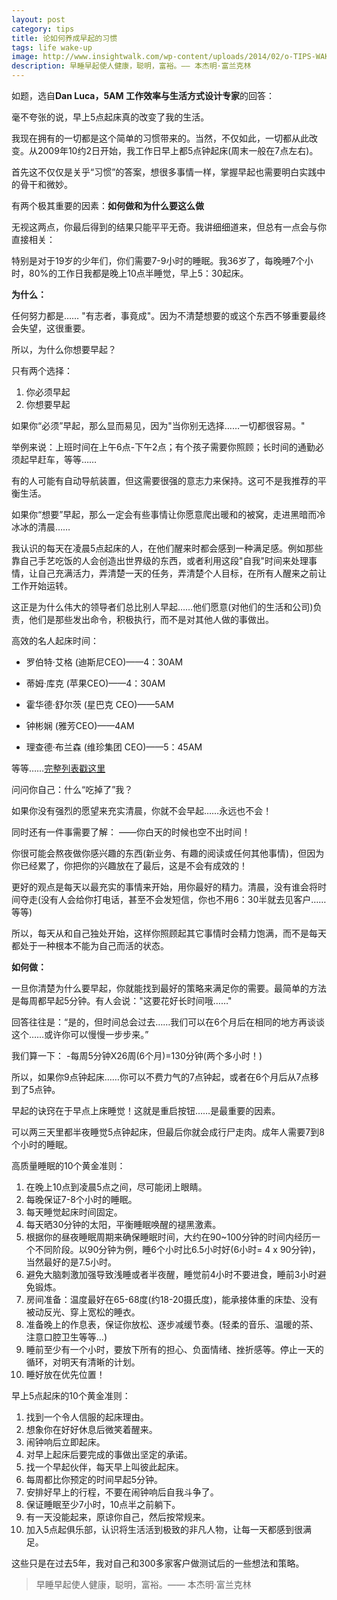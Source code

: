 ```yaml
---
layout: post
category: tips
title: 论如何养成早起的习惯
tags: life wake-up
image: http://www.insightwalk.com/wp-content/uploads/2014/02/o-TIPS-WAKE-UP-IN-THE-MORNING-facebook.jpg
description: 早睡早起使人健康，聪明，富裕。—— 本杰明·富兰克林
---
```


如题，选自**Dan Luca，5AM 工作效率与生活方式设计专家**的回答：

毫不夸张的说，早上5点起床真的改变了我的生活。

我现在拥有的一切都是这个简单的习惯带来的。当然，不仅如此，一切都从此改变。从2009年10约2日开始，我工作日早上都5点钟起床(周末一般在7点左右)。

首先这不仅仅是关乎“习惯”的答案，想很多事情一样，掌握早起也需要明白实践中的骨干和微妙。

有两个极其重要的因素：**如何做和为什么要这么做**

无视这两点，你最后得到的结果只能平平无奇。我讲细细道来，但总有一点会与你直接相关：

特别是对于19岁的少年们，你们需要7-9小时的睡眠。我36岁了，每晚睡7个小时，80%的工作日我都是晚上10点半睡觉，早上5：30起床。

**为什么：**

任何努力都是…… "有志者，事竟成"。因为不清楚想要的或这个东西不够重要最终会失望，这很重要。

所以，为什么你想要早起？

只有两个选择：

1. 你必须早起
2. 你想要早起

如果你“必须”早起，那么显而易见，因为"当你别无选择……一切都很容易。"

举例来说：上班时间在上午6点-下午2点；有个孩子需要你照顾；长时间的通勤必须起早赶车，等等……

有的人可能有自动导航装置，但这需要很强的意志力来保持。这可不是我推荐的平衡生活。

如果你“想要”早起，那么一定会有些事情让你愿意爬出暖和的被窝，走进黑暗而冷冰冰的清晨……

我认识的每天在凌晨5点起床的人，在他们醒来时都会感到一种满足感。例如那些靠自己手艺吃饭的人会创造出世界级的东西，或者利用这段"自我"时间来处理事情，让自己充满活力，弄清楚一天的任务，弄清楚个人目标，在所有人醒来之前让工作开始运转。

这正是为什么伟大的领导者们总比别人早起……他们愿意(对他们的生活和公司)负责，他们是那些发出命令，积极执行，而不是对其他人做的事做出。

高效的名人起床时间：

* 罗伯特·艾格 (迪斯尼CEO)——4：30AM

* 蒂姆·库克 (苹果CEO)——4：30AM

* 霍华德·舒尔茨 (星巴克 CEO)——5AM

* 钟彬娴 (雅芳CEO)——4AM

* 理查德·布兰森 (维珍集团 CEO)——5：45AM

等等……[完整列表戳这里](http://5amcoaching.com/)

问问你自己：什么“吃掉了”我？

如果你没有强烈的愿望来充实清晨，你就不会早起……永远也不会！

同时还有一件事需要了解：
——你白天的时候也空不出时间！

你很可能会熬夜做你感兴趣的东西(新业务、有趣的阅读或任何其他事情)，但因为你已经累了，你把你的兴趣放在了最后，这是不会有成效的！

更好的观点是每天以最充实的事情来开始，用你最好的精力。清晨，没有谁会将时间夺走(没有人会给你打电话，甚至不会发短信，你也不用6：30半就去见客户……等等)

所以，每天从和自己独处开始，这样你照顾起其它事情时会精力饱满，而不是每天都处于一种根本不能为自己而活的状态。

**如何做：**

一旦你清楚为什么要早起，你就能找到最好的策略来满足你的需要。最简单的方法是每周都早起5分钟。有人会说："这要花好长时间哦……"

回答往往是：“是的，但时间总会过去……我们可以在6个月后在相同的地方再谈谈这个……或许你可以慢慢一步步来。”

我们算一下：
-每周5分钟X26周(6个月)=130分钟(两个多小时！)

所以，如果你9点钟起床……你可以不费力气的7点钟起，或者在6个月后从7点移到了5点钟。

早起的诀窍在于早点上床睡觉！这就是重启按钮……是最重要的因素。

可以两三天里都半夜睡觉5点钟起床，但最后你就会成行尸走肉。成年人需要7到8个小时的睡眠。

高质量睡眠的10个黄金准则：

1. 在晚上10点到凌晨5点之间，尽可能闭上眼睛。
2. 每晚保证7-8个小时的睡眠。
3. 每天睡觉起床时间固定。
4. 每天晒30分钟的太阳，平衡睡眠唤醒的褪黑激素。
5. 根据你的昼夜睡眠周期来确保睡眠时间，大约在90~100分钟的时间内经历一个不同阶段。以90分钟为例，睡6个小时比6.5小时好(6小时= 4 x 90分钟)，当然最好的是7.5小时。
6. 避免大脑刺激加强导致浅睡或者半夜醒，睡觉前4小时不要进食，睡前3小时避免锻炼。
7. 房间准备：温度最好在65-68度(约18-20摄氏度)，能承接体重的床垫、没有被动反光、穿上宽松的睡衣。
8. 准备晚上的作息表，保证你放松、逐步减缓节奏。(轻柔的音乐、温暖的茶、注意口腔卫生等等…)
9. 睡前至少有一个小时，要放下所有的担心、负面情绪、挫折感等。停止一天的循环，对明天有清晰的计划。
10. 睡好放在优先位置！

早上5点起床的10个黄金准则：

1. 找到一个令人信服的起床理由。
2. 想象你在好好休息后微笑着醒来。
3. 闹钟响后立即起床。
4. 对早上起床后要完成的事做出坚定的承诺。
5. 找一个早起伙伴，每天早上叫彼此起床。
6. 每周都比你预定的时间早起5分钟。
7. 安排好早上的行程，不要在闹钟响后自我斗争了。
8. 保证睡眠至少7小时，10点半之前躺下。
9. 有一天没能起来，原谅你自己，然后按常规来。
10. 加入5点起俱乐部，认识将生活活到极致的非凡人物，让每一天都感到很满足。

这些只是在过去5年，我对自己和300多家客户做测试后的一些想法和策略。

>早睡早起使人健康，聪明，富裕。—— 本杰明·富兰克林

